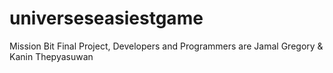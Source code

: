 # universeseasiestgame
Mission Bit Final Project, Developers and Programmers are Jamal Gregory &amp; Kanin Thepyasuwan
